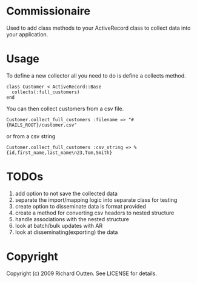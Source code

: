 # Commissionaire

Used to add class methods to your ActiveRecord class to collect data into your application.

# Usage

To define a new collector all you need to do is define a collects method.

    class Customer < ActiveRecord::Base
      collects(:full_customers)
    end

You can then collect customers from a csv file.

    Customer.collect_full_customers :filename => "#{RAILS_ROOT}/customer.csv"

or from a csv string

    Customer.collect_full_customers :csv_string => %{id,first_name,last_name\n23,Tom,Smith}

# TODOs

1. add option to not save the collected data
1. separate the import/mapping logic into separate class for testing
1. create option to disseminate data is format provided
1. create a method for converting csv headers to nested structure
1. handle associations with the nested structure
1. look at batch/bulk updates with AR
1. look at disseminating(exporting) the data

# Copyright

Copyright (c) 2009 Richard Outten. See LICENSE for details.
